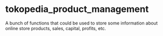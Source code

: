 # tokopedia_product_management
A bunch of functions that could be used to store some information about online store products, sales, capital, profits, etc.
